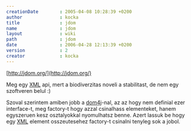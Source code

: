 ```yaml
---
creationDate        : 2005-04-08 10:28:39 +0200 
author              : kocka 
title               : jdom 
name                : jdom 
layout              : wiki 
path                : jdom 
date                : 2006-04-28 12:13:39 +0200 
version             : 2 
creator             : kocka 
---
```

[http://jdom.org/](http://jdom.org/)

Meg egy [XML](XML.html) api, mert a biodiverzitas noveli a stabilitast, de nem egy szoftveren belul :)

Szoval szerintem amiben jobb a [dom4j](dom4j.html)-nal, az az hogy nem definial ezer interface-t, meg factory-t hogy azzal csinalhass elementeket, hanem egyszeruen kesz osztalyokkal nyomulhatsz benne. Azert lassuk be hogy egy [XML](XML.html) element osszeutesehez factory-t csinalni tenyleg sok a jobol.
